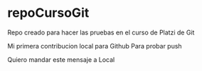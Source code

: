 # repoCursoGit
Repo creado para hacer las pruebas en el curso de Platzi de Git

Mi primera contribucion local para Github
Para probar push

Quiero mandar este mensaje a Local

